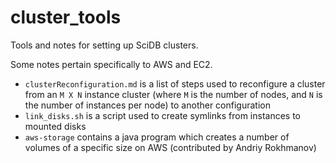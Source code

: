 # cluster_tools
Tools and notes for setting up SciDB clusters.

Some notes pertain specifically to AWS and EC2.

 - `clusterReconfiguration.md` is a list of steps used to reconfigure a cluster from an `M X N` instance cluster (where `M` is the number of nodes, and `N` is the number of instances per node) to another configuration
 - `link_disks.sh` is a script used to create symlinks from instances to mounted disks
 - `aws-storage` contains a java program which creates a number of volumes of a specific size on AWS (contributed by Andriy Rokhmanov)
